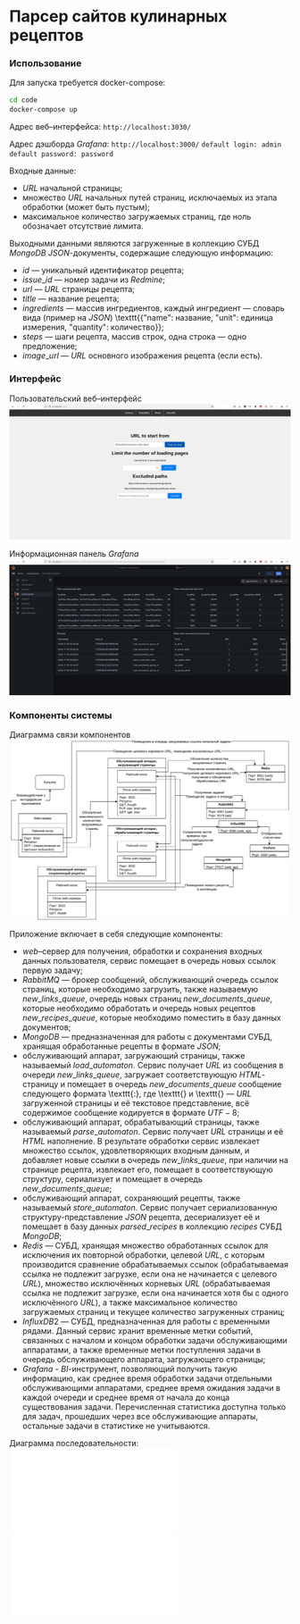 # Парсер сайтов кулинарных рецептов

### Использование
Для запуска требуется docker-compose:
```bash
cd code
docker-compose up
```

Адрес веб–интерфейса:
`http://localhost:3030/`

Адрес дэшборда $Grafana$:
`http://localhost:3000/`
`default login: admin`
`default password: password`

Входные данные:
- $URL$ начальной страницы;
- множество $URL$ начальных путей страниц, исключаемых из этапа обработки (может быть пустым);
- максимальное количество загружаемых страниц, где ноль обозначает отсутствие лимита.

Выходными данными являются загруженные в коллекцию СУБД $MongoDB$ $JSON$-документы, содержащие следующую информацию:
- $id$ — уникальный идентификатор рецепта;
- $issue\_id$ — номер задачи из $Redmine$;
- $url$ — $URL$ страницы рецепта;
- $title$ — название рецепта;
- $ingredients$ — массив ингредиентов, каждый ингредиент — словарь вида (пример на $JSON$) \texttt{\{"name": название, "unit": единица измерения, "quantity": количество\}};
- $steps$ — шаги рецепта, массив строк, одна строка — одно предложение;
- $image\_url$ — $URL$ основного изображения рецепта (если есть).

### Интерфейс
Пользовательский веб–интерфейс
![](docs/src/inc/img/user_interface.png)

Информационная панель $Grafana$
![](docs/src/inc/img/dashboard.png)

### Компоненты системы

Диаграмма связи компонентов
![](docs/src/inc/img/architecture_diagram.svg)

Приложение включает в себя следующие компоненты:
- $web$–сервер для получения, обработки и сохранения входных данных пользователя, сервис помещает в очередь новых ссылок первую задачу;
- $RabbitMQ$ — брокер сообщений, обслуживающий очередь ссылок страниц, которые необходимо загрузить, также называемую $new\_links\_queue$, очередь новых страниц $new\_documents\_queue$, которые необходимо обработать и очередь новых рецептов $new\_recipes\_queue$, которые необходимо поместить в базу данных документов;
- $MongoDB$ — предназначенная для работы с документами СУБД, хранящая обработанные рецепты в формате $JSON$;
- обслуживающий аппарат, загружающий страницы, также называемый $load\_automaton$. Сервис получает $URL$ из сообщения в очереди $new\_links\_queue$, загружает соответствующую $HTML$-страницу и помещает в очередь $new\_documents\_queue$ сообщение следующего формата \texttt{<url>:<html>}, где \texttt{<url>} и \texttt{<html>} — $URL$ загруженной страницы и её текстовое представление, всё содержимое сообщение кодируется в формате $UTF-8$;
- обслуживающий аппарат, обрабатывающий страницы, также называемый $parse\_automaton$. Сервис получает $URL$ страницы и её $HTML$ наполнение. В результате обработки сервис извлекает множество ссылок, удовлетворяющих входным данным, и добавляет новые ссылки в очередь $new\_links\_queue$, при наличии на странице рецепта, извлекает его, помещает в соответствующую структуру, сериализует и помещает в очередь $new\_documents\_queue$;
- обслуживающий аппарат, сохраняющий рецепты, также называемый $store\_automaton$. Сервис получает сериализованную структуру-представление $JSON$ рецепта, десериализует её и помещает в базу данных $parsed\_recipes$ в коллекцию $recipes$ СУБД $MongoDB$;
- $Redis$ — СУБД, хранящая множество обработанных ссылок для исключения их повторной обработки, целевой $URL$, с которым производится сравнение обрабатываемых ссылок (обрабатываемая ссылка не подлежит загрузке, если она не начинается с целевого $URL$), множество исключённых корневых $URL$ (обрабатываемая ссылка не подлежит загрузке, если она начинается хотя бы с одного исключённого $URL$), а также максимальное количество загружаемых страниц и текущее количество загруженных страниц;
- $InfluxDB2$ — СУБД, предназначенная для работы с временными рядами. Данный сервис хранит временные метки событий, связанных с началом и концом обработки задачи обслуживающими аппаратами, а также временные метки поступления задачи в очередь обслуживающего аппарата, загружающего страницы;
- $Grafana$ - $BI$-инструмент, позволяющий получить такую информацию, как среднее время обработки задачи отдельными обслуживающими аппаратами, среднее время ожидания задачи в каждой очереди и среднее время от начала до конца существования задачи. Перечисленная статистика доступна только для задач, прошедших через все обслуживающие аппараты, остальные задачи в статистике не учитываются.


Диаграмма последовательности:
![](docs/src/inc/img/sequence_diagram_pt_1.pdf)
![](docs/src/inc/img/sequence_diagram_pt_2.pdf)
